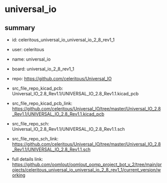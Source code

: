 # universal_io
 
## summary 
* id: celeritous_universal_io_universal_io_2_8_rev1_1
* user: celeritous
* name: universal_io
* board: universal_io_2_8_rev1_1
* repo: https://github.com/celeritous/Universal_IO
* src_file_repo_kicad_pcb: Universal_IO_2.8_Rev1.1/UNIVERSAL_IO_2.8_Rev1.1.kicad_pcb
* src_file_repo_kicad_pcb_link: https://github.com/celeritous/Universal_IO/tree/master/Universal_IO_2.8_Rev1.1/UNIVERSAL_IO_2.8_Rev1.1.kicad_pcb


* src_file_repo_sch: Universal_IO_2.8_Rev1.1/UNIVERSAL_IO_2.8_Rev1.1.sch
* src_file_repo_sch_link: https://github.com/celeritous/Universal_IO/tree/master/Universal_IO_2.8_Rev1.1/UNIVERSAL_IO_2.8_Rev1.1.sch
* full details link: https://github.com/oomlout/oomlout_oomp_project_bot_v_2/tree/main/projects/celeritous_universal_io_universal_io_2_8_rev1_1/current_version/working  







